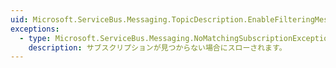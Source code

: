 ```yaml
---
uid: Microsoft.ServiceBus.Messaging.TopicDescription.EnableFilteringMessagesBeforePublishing
exceptions:
  - type: Microsoft.ServiceBus.Messaging.NoMatchingSubscriptionException
    description: サブスクリプションが見つからない場合にスローされます。
---
```


